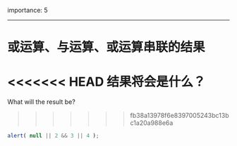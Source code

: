 importance: 5

---

# 或运算、与运算、或运算串联的结果

<<<<<<< HEAD
结果将会是什么？
=======
What will the result be?
>>>>>>> fb38a13978f6e8397005243bc13bc1a20a988e6a

```js
alert( null || 2 && 3 || 4 );
```

